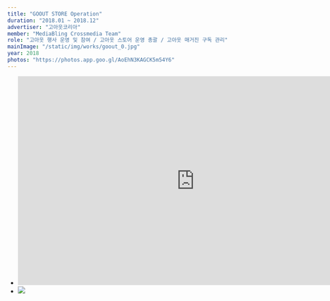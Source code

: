 ```yaml
---
title: "GOOUT STORE Operation"
duration: "2018.01 ~ 2018.12"
advertiser: "고아웃코리아"
member: "MediaBling Crossmedia Team"
role: "고아웃 행사 운영 및 참여 / 고아웃 스토어 운영 총괄 / 고아웃 매거진 구독 관리"
mainImage: "/static/img/works/goout_0.jpg"
year: 2018
photos: "https://photos.app.goo.gl/AoEhN3KAGCK5m54Y6"
---
```


<div class="img-container text-center mt-5">
  <ul>
    <li>
      <iframe
        width="800"
        height="473"
        src="https://www.youtube.com/embed/NI-pz-a2AZc"
        frameborder="0"
        allow="accelerometer; autoplay; encrypted-media; gyroscope; picture-in-picture"
        allowfullscreen
      ></iframe>
    </li>
    <li><img src="/static/img/works/goout_1.jpg" /></li>
  </ul>
</div>
